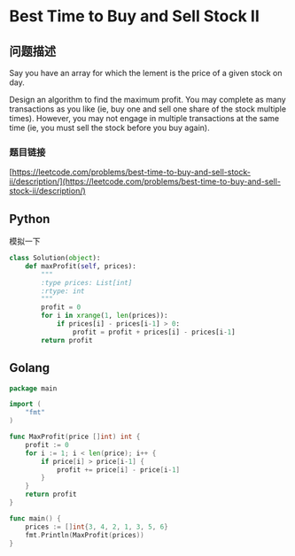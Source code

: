 # Best Time to Buy and Sell Stock II

## 问题描述

Say you have an array for which the lement is the price of a given stock on day.

Design an algorithm to find the maximum profit. You may complete as many transactions as you like \(ie, buy one and sell one share of the stock multiple times\). However, you may not engage in multiple transactions at the same time \(ie, you must sell the stock before you buy again\).

### 题目链接

[https://leetcode.com/problems/best-time-to-buy-and-sell-stock-ii/description/](https://leetcode.com/problems/best-time-to-buy-and-sell-stock-ii/description/)

## Python

模拟一下

```python
class Solution(object):
    def maxProfit(self, prices):
        """
        :type prices: List[int]
        :rtype: int
        """
        profit = 0
        for i in xrange(1, len(prices)):
            if prices[i] - prices[i-1] > 0:
                profit = profit + prices[i] - prices[i-1]
        return profit
```

## Golang

```go
package main

import (
    "fmt"
)

func MaxProfit(price []int) int {
    profit := 0
    for i := 1; i < len(price); i++ {
        if price[i] > price[i-1] {
            profit += price[i] - price[i-1]
        }
    }
    return profit
}

func main() {
    prices := []int{3, 4, 2, 1, 3, 5, 6}
    fmt.Println(MaxProfit(prices))
}
```

